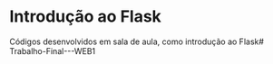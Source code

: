 # Introdução ao Flask

Códigos desenvolvidos em sala de aula, como introdução ao Flask# Trabalho-Final---WEB1
